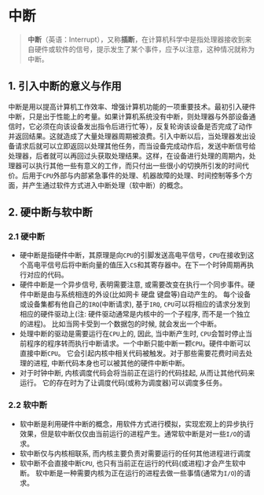 # 中断

> **中断**（英语：Interrupt），又称**插断**，在计算机科学中是指处理器接收到来自硬件或软件的信号，提示发生了某个事件，应予以注意，这种情况就称为中断。

## 1. 引入中断的意义与作用

中断是用以提高计算机工作效率、增强计算机功能的一项重要技术。最初引入硬件中断，只是出于性能上的考量。如果计算机系统没有中断，则处理器与外部设备通信时，它必须在向该设备发出指令后进行忙等），反复轮询该设备是否完成了动作并返回结果。这就造成了大量处理器周期被浪费。引入中断以后，当处理器发出设备请求后就可以立即返回以处理其他任务，而当设备完成动作后，发送中断信号给处理器，后者就可以再回过头获取处理结果。这样，在设备进行处理的周期内，处理器可以执行其他一些有意义的工作，而只付出一些很小的切换所引发的时间代价。后用于`CPU`外部与内部紧急事件的处理、机器故障的处理、时间控制等多个方面，并产生通过软件方式进入中断处理（软中断）的概念。

## 2. 硬中断与软中断

### 2.1 硬中断

* 硬中断是指硬件中断，其原理是向`CPU`的引脚发送高电平信号，`CPU`在接收到这个高电平信号后将中断向量的值压入`CS`和其寄存器中。在下一个时钟周期再执行对应的代码。
* 硬件中断是一个异步信号, 表明需要注意, 或需要改变在执行一个同步事件。硬件中断是由与系统相连的外设(比如网卡 硬盘 键盘等)自动产生的。 每个设备或设备集都有他自己的`IRQ`(中断请求), 基于`IRQ`, `CPU`可以将相应的请求分发到相应的硬件驱动上(注: 硬件驱动通常是内核中的一个子程序, 而不是一个独立的进程)。 比如当网卡受到一个数据包的时候, 就会发出一个中断。
* 处理中断的驱动是需要运行在`CPU`上的, 因此, 当中断产生时, `CPU`会暂时停止当前程序的程序转而执行中断请求。一个中断只能中断一颗`CPU`。硬件中断可以直接中断`CPU`。 它会引起内核中相关代码被触发。对于那些需要花费时间去处理的进程, 中断代码本身也可以被其他的硬件中断中断。
* 对于时钟中断, 内核调度代码会将当前正在运行的代码挂起, 从而让其他代码来运行。 它的存在时为了让调度代码(或称为调度器)可以调度多任务。

### 2.2 软中断

* 软中断是利用硬件中断的概念，用软件方式进行模拟，实现宏观上的异步执行效果，但是软中断仅仅由当前运行的进程产生。通常软中断是对一些`I/O`的请求。
* 软中断仅与内核相联系, 而内核主要负责对需要运行的任何其他进程进行调度
* 软中断不会直接中断`CPU`, 也只有当前正在运行的代码(或进程)才会产生软中断。 软中断是一种需要内核为正在运行的进程去做一些事情(通常为`I/O`)的请求。
